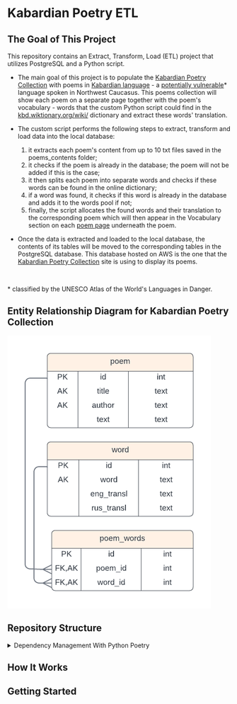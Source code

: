 # Kabardian Poetry ETL

## The Goal of This Project

This repository contains an Extract, Transform, Load (ETL) project that utilizes PostgreSQL and a Python script.

- The main goal of this project is to populate the [Kabardian Poetry Collection](https://kabardian-poems-collection-b906b8b63b33.herokuapp.com/) with poems in [Kabardian language](https://en.wikipedia.org/wiki/Kabardian_language) - a [potentially vulnerable](https://en.wal.unesco.org/countries/russian-federation/languages/kabardian)* language spoken in Northwest Caucasus. This poems collection will show each poem on a separate page together with the poem's vocabulary - words that the custom Python script could find in the [kbd.wiktionary.org/wiki/](https://kbd.wiktionary.org/wiki/%D0%9D%D0%B0%D0%BF%D1%8D%D0%BA%D3%80%D1%83%D1%8D%D1%86%D3%80_%D0%BD%D1%8D%D1%85%D1%8A%D1%8B%D1%89%D1%85%D1%8C%D1%8D) dictionary and extract these words' translation.

- The custom script performs the following steps to extract, transform and load data into the local database:
    1. it extracts each poem's content from up to 10 txt files saved in the poems_contents folder;
    2. it checks if the poem is already in the database; the poem will not be added if this is the case;
    3. it then splits each poem into separate words and checks if these words can be found in the online dictionary;
    4. if a word was found, it checks if this word is already in the database and adds it to the words pool if not;
    5. finally, the script allocates the found words and their translation to the corresponding poem which will then appear in the Vocabulary section on each [poem page](https://kabardian-poems-collection-b906b8b63b33.herokuapp.com/poems/1/) underneath the poem.
     
- Once the data is extracted and loaded to the local database, the contents of its tables will be moved to the corresponding tables in the PostgreSQL database. This database hosted on AWS is the one that the [Kabardian Poetry Collection](https://kabardian-poems-collection-b906b8b63b33.herokuapp.com/) site is using to display its poems.

<br>

\* classified by the UNESCO Atlas of the World's Languages in Danger.

## Entity Relationship Diagram for Kabardian Poetry Collection

![alt text](./docs/poems_collection_erd.png "Kabardian Poetry Collection Postgres DB ERD")





## Repository Structure



<details>

<summary>Dependency Management With Python Poetry</summary>

### Activating Virtual Environment
Sources: [Real Python](https://realpython.com/dependency-management-python-poetry/), [Poetry Docs](https://python-poetry.org/docs/basic-usage/)

#### 1. Activate Poetry Shell
To activate the virtual environment, create a nested shell with poetry shell. This will activate the environment and start a new shell session within it.

After running this command, you'll be inside the virtual environment, and any Python commands or scripts you run will use the dependencies installed in this environment.
```bash
   poetry shell
```
To deactivate the virtual environment and exit this new shell type exit.
```bash
   exit
```
To deactivate the virtual environment without leaving the shell use deactivate.
```bash
   deactivate
```
#### 2. Directly Use the Virtual Environment (Without Activating the Shell)
If you don’t want to activate the entire shell but just want to run commands within the Poetry-managed virtual environment, you can prefix your commands with poetry run.
```bash
poetry run python insert_data.py
```
Or to run a dbt command:
```bash
poetry run dbt run
```
</details>


## How It Works

## Getting Started













<!-- # Use an official Python runtime as a parent image
FROM python:3.11-slim

# Set the working directory in the container
WORKDIR /app

# Install Poetry, PostgreSQL development libraries, PostgreSQL client utilities, and psycopg2
RUN apt-get update \
    && apt-get install -y libpq-dev gcc postgresql-client \
    && pip install poetry psycopg2

# Copy the pyproject.toml and poetry.lock files
COPY pyproject.toml poetry.lock ./

# Install dependencies via Poetry
RUN poetry config virtualenvs.create false && poetry install --no-interaction --no-ansi

# Copy the current directory contents into the container at /app
COPY . .

# Run the Python script
CMD ["python", "insert_data.py"]

# https://dev.to/ag2byte/connect-your-local-resources-from-inside-your-docker-container-h4k -->